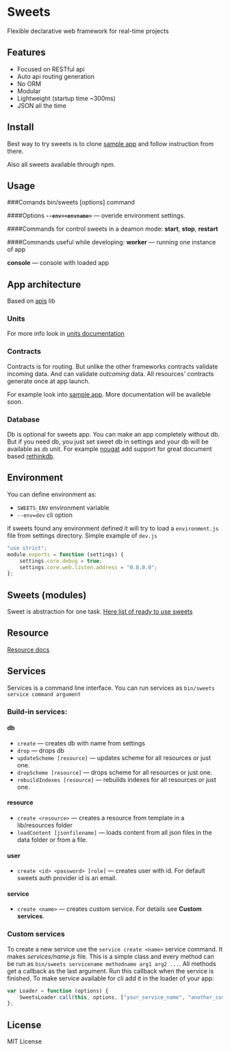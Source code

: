 # Sweets
Flexible declarative web framework for real-time projects

## Features

* Focused on RESTful api
* Auto api routing generation
* No ORM
* Modular
* Lightweight (startup time ~300ms)
* JSON all the time

## Install

Best way to try sweets is to clone [sample app](https://github.com/swts/sample) and follow instruction from there.

Also all sweets available through npm.

## Usage
###Comands
    bin/sweets [options] command

####Options
**`--env=<envname>`** — overide environment settings.

####Commands for control sweets in a deamon mode:
**start**,
**stop**,
**restart**

####Commands useful while developing:
**worker**
— running one instance of app

**console**
— console with loaded app

## App architecture
Based on [apis](https://github.com/velocityzen/apis) lib

### Units
For more info look in [units documentation](https://github.com/dimsmol/units)
### Contracts
Contracts is for routing. But unlike the other frameworks contracts validate incoming data. And can validate *outcoming* data. All resources' contracts generate once at app launch.

For example look into [sample app](https://github.com/swts/sample).
More documentation will be availeble soon.

### Database
Db is optional for sweets app. You can make an app completely without db. But if you need db, you just set sweet db in settings and your db will be available as `db` unit. For example [nougat](https://github.com/swts/nougat) add support for great document based [rethinkdb](http://www.rethinkdb.com).

## Environment
You can define environment as:
* `SWEETS_ENV` environment variable
* `--env=dev` cli option

if sweets found any environment defined it will try to load a `environment.js` file from settings directory. Simple example of `dev.js`

```js
"use strict";
module.exports = function (settings) {
    settings.core.debug = true;
    settings.core.web.listen.address = "0.0.0.0";
};
```

## Sweets (modules)
Sweet is abstraction for one task.
[Here list of ready to use sweets](https://github.com/swts/sweets/blob/master/docs/sweets.md)

## Resource
[Resource docs](https://github.com/swts/sweets/blob/master/docs/Resource.md)

## Services
Services is a command line interface. You can run services as 
`bin/sweets service command argument`

### Build-in services:
#### db
*   `create` — creates db with name from settings
*   `drop` — drops db
*   `updateScheme [resource]` — updates scheme for all resources or just one.
*   `dropScheme [resource]` — drops scheme for all resources or just one.
*   `rebuildIndexes [resource]` — rebuilds indexes for all resources or just one.

#### resource
*   `create <resource>` — creates a resource from template in a lib/resources folder
*   `loadContent [jsonfilename]` — loads content from all json files in the data folder or from a file.

#### user
*   `create <id> <password> [role]` — creates user with id. For default sweets auth provider id is an email.

#### service 
*   `create <name>` — creates custom service. For details see **Custom services**.

### Custom services
To create a new service use the `service create <name>` service command. It makes *services/name.js* file. This is a simple class and every method can be run as `bin/sweets servicename methodname arg1 arg2 ...`. All methods get a callback as the last argument. Run this callback when the service is finished.
To make service available for cli add it in the loader of your app:
```js
var Loader = function (options) {
    SweetsLoader.call(this, options, ["your_service_name", "another_custom_service"]);
};
```

## License
MIT License
